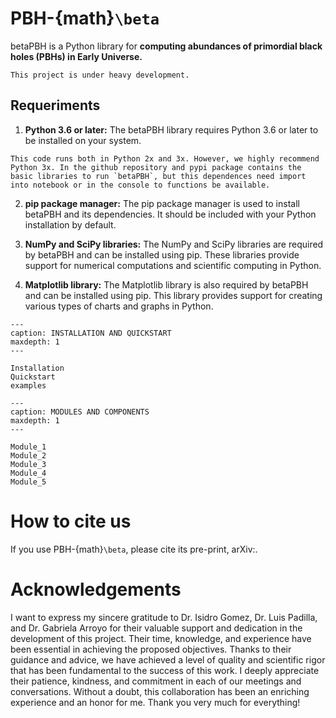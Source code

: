 # PBH-{math}`\beta`

betaPBH is a Python library for **computing abundances of primordial black holes (PBHs) in Early Universe.** 


```{warning}
This project is under heavy development.
```

## Requeriments

1. **Python 3.6 or later:** The betaPBH library requires Python 3.6 or later to be installed on your system.

```{note}
This code runs both in Python 2x and 3x. However, we highly recommend Python 3x. In the github repository and pypi package contains the basic libraries to run `betaPBH`, but this dependences need import into notebook or in the console to functions be available.
```

2. **pip package manager:** The pip package manager is used to install betaPBH and its dependencies. It should be included with your Python installation by default.

3. **NumPy and SciPy libraries:** The NumPy and SciPy libraries are required by betaPBH and can be installed using pip. These libraries provide support for numerical computations and scientific computing in Python.

4. **Matplotlib library:** The Matplotlib library is also required by betaPBH and can be installed using pip. This library provides support for creating various types of charts and graphs in Python.


```{toctree}
---
caption: INSTALLATION AND QUICKSTART
maxdepth: 1
---

Installation
Quickstart
examples
```

```{toctree}
---
caption: MODULES AND COMPONENTS
maxdepth: 1
---

Module_1
Module_2
Module_3
Module_4
Module_5
```


# How to cite us

If you use PBH-{math}`\beta`, please cite its pre-print, arXiv:.


# Acknowledgements


I want to express my sincere gratitude to Dr. Isidro Gomez, Dr. Luis Padilla, and Dr. Gabriela Arroyo for their valuable support and dedication in the development of this project. Their time, knowledge, and experience have been essential in achieving the proposed objectives. Thanks to their guidance and advice, we have achieved a level of quality and scientific rigor that has been fundamental to the success of this work. I deeply appreciate their patience, kindness, and commitment in each of our meetings and conversations. Without a doubt, this collaboration has been an enriching experience and an honor for me. Thank you very much for everything!
